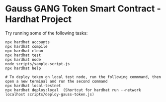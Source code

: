 # Gauss GANG Token Smart Contract - Hardhat Project


Try running some of the following tasks:

```shell
npx hardhat accounts
npx hardhat compile
npx hardhat clean
npx hardhat test
npx hardhat node
node scripts/sample-script.js
npx hardhat help

# To deploy token on local test node, run the following commmand, then open a new terminal and run the second command
npx hardhat local-testnet
npx hardhat deploy:local  (Shortcut for hardhat run --network localhost scripts/deploy-gauss-token.js)
```

